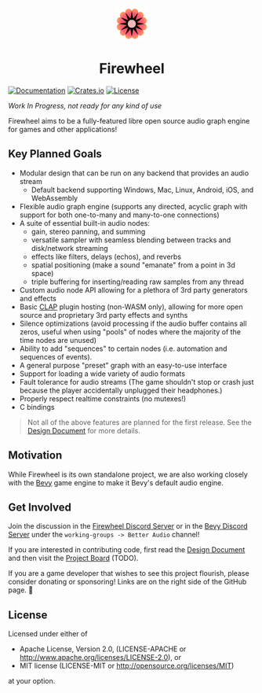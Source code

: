 <div align="center"><img src="./assets/logo-512.png" width="64px" height="64px"/><h1>Firewheel</h1></div>

[![Documentation](https://docs.rs/firewheel/badge.svg)](https://docs.rs/firewheel)
[![Crates.io](https://img.shields.io/crates/v/firewheel.svg)](https://crates.io/crates/firewheel)
[![License](https://img.shields.io/crates/l/firewheel.svg)](https://github.com/BillyDM/firewheel/blob/main/LICENSE-APACHE)

*Work In Progress, not ready for any kind of use*

Firewheel aims to be a fully-featured libre open source audio graph engine for games and other applications!

## Key Planned Goals

* Modular design that can be run on any backend that provides an audio stream
    * Default backend supporting Windows, Mac, Linux, Android, iOS, and WebAssembly
* Flexible audio graph engine (supports any directed, acyclic graph with support for both one-to-many and many-to-one connections)
* A suite of essential built-in audio nodes:
    * gain, stereo panning, and summing
    * versatile sampler with seamless blending between tracks and disk/network streaming
    * effects like filters, delays (echos), and reverbs
    * spatial positioning (make a sound "emanate" from a point in 3d space)
    * triple buffering for inserting/reading raw samples from any thread
* Custom audio node API allowing for a plethora of 3rd party generators and effects
* Basic [CLAP](https://cleveraudio.org/) plugin hosting (non-WASM only), allowing for more open source and proprietary 3rd party effects and synths
* Silence optimizations (avoid processing if the audio buffer contains all zeros, useful when using "pools" of nodes where the majority of the time nodes are unused)
* Ability to add "sequences" to certain nodes (i.e. automation and sequences of events).
* A general purpose "preset" graph with an easy-to-use interface
* Support for loading a wide variety of audio formats
* Fault tolerance for audio streams (The game shouldn't stop or crash just because the player accidentally unplugged their headphones.)
* Properly respect realtime constraints (no mutexes!)
* C bindings

> Not all of the above features are planned for the first release. See the [Design Document] for more details.

## Motivation

While Firewheel is its own standalone project, we are also working closely with the [Bevy](https://bevyengine.org/) game engine to make it Bevy's default audio engine.

## Get Involved

Join the discussion in the [Firewheel Discord Server](https://discord.gg/m42dPpRm) or in the [Bevy Discord Server](https://discord.gg/bevy) under the `working-groups -> Better Audio` channel!

If you are interested in contributing code, first read the [Design Document] and then visit the [Project Board]() (TODO).

If you are a game developer that wishes to see this project flourish, please consider donating or sponsoring! Links are on the right side of the GitHub page. 🌼

## License

Licensed under either of

* Apache License, Version 2.0, (LICENSE-APACHE or http://www.apache.org/licenses/LICENSE-2.0), or
* MIT license (LICENSE-MIT or http://opensource.org/licenses/MIT)

at your option.

[Design Document]: DESIGN_DOC.md